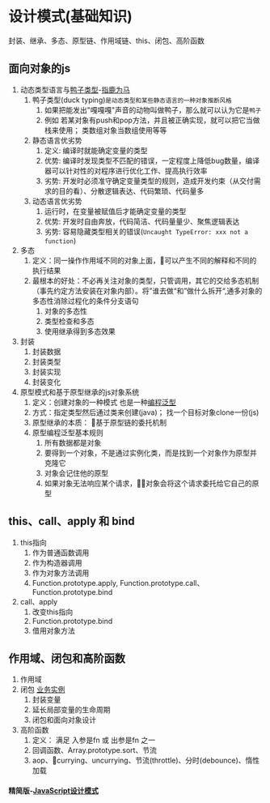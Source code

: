 # 设计模式(基础知识)

封装、继承、多态、原型链、作用域链、this、闭包、高阶函数

## 面向对象的js
1. 动态类型语言与[鸭子类型](https://en.wikipedia.org/wiki/Duck_typing)-[指鹿为马](https://baike.baidu.com/item/%E9%B8%AD%E5%AD%90%E7%B1%BB%E5%9E%8B/10845665?fr=aladdin)
    1. 鸭子类型(duck typing)`是动态类型和某些静态语言的一种对象推断风格`
        1. 如果把能发出"嘎嘎嘎"声音的动物叫做鸭子，那么就可以认为它是`鸭子` 
        2. 例如 若某对象有push和pop方法，并且被正确实现，就可以把它当做栈来使用； 类数组对象当数组使用等等    
    2. 静态语言优劣势
        1. 定义: 编译时就能确定变量的类型
        2. 优势: 编译时发现类型不匹配的错误，一定程度上降低bug数量，编译器可以针对性的对程序进行优化工作、提高执行效率
        3. 劣势: 开发时必须准守确定变量类型的规则，造成开发约束（从交付需求的目的看）、分散逻辑表达、代码繁琐、代码量多
    3. 动态语言优劣势
        1. 运行时，在变量被赋值后才能确定变量的类型
        2. 优势: 开发时自由奔放，代码简洁、代码量量少、聚焦逻辑表达
        3. 劣势: 容易隐藏类型相关的错误(`Uncaught TypeError: xxx not a function`)
2. 多态
    1. 定义：同一操作作用域不同的对象上面，可以产生不同的解释和不同的执行结果
    2. 最根本的好处：不必再关注对象的类型，只管调用，其它的交给多态机制（事先约定方法安装在对象内部）。将”谁去做“和”做什么拆开“,通多对象的多态性消除过程化的条件分支语句
        1. 对象的多态性
        2. 类型检查和多态
        3. 使用继承得到多态效果
3. 封装
    1. 封装数据
    2. 封装类型 
    3. 封装实现
    4. 封装变化
4. 原型模式和基于原型继承的js对象系统
   1. 定义：创建对象的一种模式 也是一种[编程泛型](https://baike.baidu.com/item/泛型编程/6787248?fr=aladdin)
   2. 方式：指定类型然后通过类来创建(java)； 找一个目标对象clone一份(js)
   3. 原型继承的本质： 基于原型链的委托机制
   4. 原型编程泛型基本规则
        1. 所有数据都是对象
        2. 要得到一个对象，不是通过实例化类，而是找到一个对象作为原型并克隆它
        3. 对象会记住他的原型
        4. 如果对象无法响应某个请求，对象会将这个请求委托给它自己的原型 

## this、call、apply 和 bind
1. this指向
   1. 作为普通函数调用
   2. 作为构造器调用
   3. 作为对象方法调用
   4. Function.prototype.apply, Function.prototype.call、Function.prototype.bind
2. call、apply
   1. 改变this指向
   2. Function.prototype.bind
   3. 借用对象方法

## 作用域、闭包和高阶函数
1. 作用域
2. 闭包 [业务实例](https://git.wzj.com/frontend/mall-mp/merge_requests/64)
   1. 封装变量
   2. 延长局部变量的生命周期
   3. 闭包和面向对象设计
3. 高阶函数
   1. 定义： 满足 入参是fn 或 出参是fn 之一
   2. 回调函数、Array.prototype.sort、节流
   3. aop、currying、uncurrying、节流(throttle)、分时(debounce)、惰性加载

#### 精简版-[JavaScript设计模式](https://juejin.im/post/5c2e10a76fb9a049c0432697)
